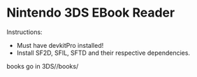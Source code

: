 # Nintendo 3DS EBook Reader

Instructions:
- Must have devkitPro installed!
- Install SF2D, SFIL, SFTD and their respective dependencies.


books go in 3DS/<app name>/books/